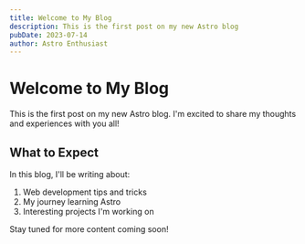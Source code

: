 ```yaml
---
title: Welcome to My Blog
description: This is the first post on my new Astro blog
pubDate: 2023-07-14
author: Astro Enthusiast
---
```


# Welcome to My Blog

This is the first post on my new Astro blog. I'm excited to share my thoughts and experiences with you all!

## What to Expect

In this blog, I'll be writing about:

1. Web development tips and tricks
2. My journey learning Astro
3. Interesting projects I'm working on

Stay tuned for more content coming soon!